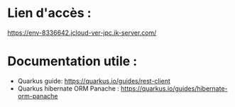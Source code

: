 # Lien d'accès : 
https://env-8336642.jcloud-ver-jpc.ik-server.com/


# Documentation utile : 
- Quarkus guide: https://quarkus.io/guides/rest-client
- Quarkus hibernate ORM Panache : https://quarkus.io/guides/hibernate-orm-panache


